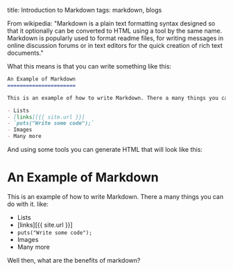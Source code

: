 title: Introduction to Markdown
tags: markdown, blogs

From wikipedia: "Markdown is a plain text formatting syntax designed so that it optionally can be converted to HTML using a tool by the same name. Markdown is popularly used to format readme files, for writing messages in online discussion forums or in text editors for the quick creation of rich text documents."

What this means is that you can write something like this:
```markdown
An Example of Markdown
======================

This is an example of how to write Markdown. There a many things you can do with it. like:

- Lists
- [links][{{ site.url }}]
- `puts("Write some code");`
- Images
- Many more
```

And using some tools you can generate HTML that will look like this:

An Example of Markdown
======================

This is an example of how to write Markdown. There a many things you can do with it. like:

- Lists
- [links][{{ site.url }}]
- `puts("Write some code");`
- Images
- Many more

Well then, what are the benefits of markdown?
